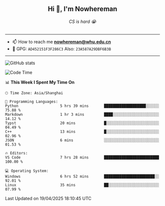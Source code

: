 <h2 align="center">Hi 👋, I'm Nowhereman</h2>
<h6 align="center">CS is hard 😭</h6>

---
- 📫 How to reach me **nowhereman@whu.edu.cn**
- 🔑 GPG: `AD452151F3F286C3`  Also: `23A587A29DBF6B3B`

---
![GitHub stats](https://github-readme-stats.vercel.app/api?username=nowherechan&theme=transparent&rank_icon=github&include_all_commits=true&count_private=true)

<!--START_SECTION:waka-->
![Code Time](http://img.shields.io/badge/Code%20Time-808%20hrs%2014%20mins-blue)

📊 **This Week I Spent My Time On** 

```text
🕑︎ Time Zone: Asia/Shanghai

💬 Programming Languages: 
Python                   5 hrs 39 mins       ███████████████████░░░░░░   75.88 % 
Markdown                 1 hr 3 mins         ████░░░░░░░░░░░░░░░░░░░░░   14.12 % 
Typst                    20 mins             █░░░░░░░░░░░░░░░░░░░░░░░░   04.49 % 
C++                      13 mins             █░░░░░░░░░░░░░░░░░░░░░░░░   02.96 % 
JSON                     6 mins              ░░░░░░░░░░░░░░░░░░░░░░░░░   01.53 % 

🔥 Editors: 
VS Code                  7 hrs 28 mins       █████████████████████████   100.00 % 

💻 Operating System: 
Windows                  6 hrs 52 mins       ███████████████████████░░   92.01 % 
Linux                    35 mins             ██░░░░░░░░░░░░░░░░░░░░░░░   07.99 % 
```


 Last Updated on 19/04/2025 18:10:45 UTC
<!--END_SECTION:waka-->
